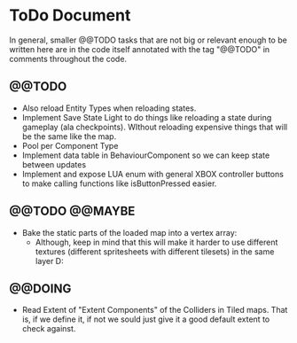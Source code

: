 # ToDo Document

In general, smaller @@TODO tasks that are not big or relevant enough to be written here are in the code itself annotated with the tag "@@TODO" in comments throughout the code.

## @@TODO

* Also reload Entity Types when reloading states.
* Implement Save State Light to do things like reloading a state during gameplay (ala checkpoints). WIthout reloading expensive things that will be the same like the map.
* Pool per Component Type
* Implement data table in BehaviourComponent so we can keep state between updates
* Implement and expose LUA enum with general XBOX controller buttons to make calling functions like isButtonPressed easier.


## @@TODO @@MAYBE
* Bake the static parts of the loaded map into a vertex array:
	* Although, keep in mind that this will make it harder to use different textures (different spritesheets with different tilesets) in the same layer D:


## @@DOING

* Read Extent of "Extent Components" of the Colliders in Tiled maps. That is, if we define it, if not we sould just give it a good default extent to check against.
